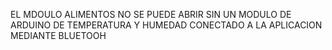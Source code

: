EL MDOULO ALIMENTOS NO SE PUEDE ABRIR SIN UN MODULO DE ARDUINO DE TEMPERATURA Y HUMEDAD CONECTADO A LA APLICACION MEDIANTE BLUETOOH
